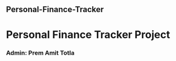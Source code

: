 ## Personal-Finance-Tracker
<h1>Personal Finance Tracker Project</h1>
<h3>Admin: Prem Amit Totla</h3>
